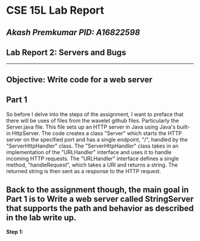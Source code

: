 # CSE 15L Lab Report  
*Akash Premkumar*
*PID: A16822598*
---
## Lab Report 2: Servers and Bugs 
---
Objective: Write code for a web server
---
**Part 1**
---
So before I delve into the steps of the assignment, I want to preface that there will be uses of files from the wavelet github files. Particularly the Server.java file. This file sets up an HTTP server in Java using Java's built-in HttpServer. The code creates a class "Server" which starts the HTTP server on the specified port and has a single endpoint, "/", handled by the "ServerHttpHandler" class. The "ServerHttpHandler" class takes in an implementation of the "URLHandler" interface and uses it to handle incoming HTTP requests. The "URLHandler" interface defines a single method, "handleRequest", which takes a URI and returns a string. The returned string is then sent as a response to the HTTP request. 

Back to the assignment though, the main goal in Part 1 is to Write a web server called StringServer that supports the path and behavior as described in the lab write up. 
---
**Step 1:**

